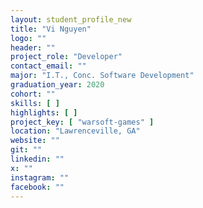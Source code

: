 ```yaml
---
layout: student_profile_new
title: "Vi Nguyen"
logo: ""
header: ""
project_role: "Developer"
contact_email: ""
major: "I.T., Conc. Software Development"
graduation_year: 2020
cohort: ""
skills: [ ]
highlights: [ ]
project_key: [ "warsoft-games" ]
location: "Lawrenceville, GA"
website: ""
git: ""
linkedin: ""
x: ""
instagram: ""
facebook: ""
---
```

